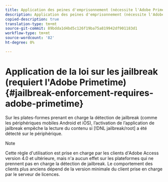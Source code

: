 ```yaml
---
title: Application des peines d'emprisonnement (nécessite l'Adobe Primetime)
description: Application des peines d'emprisonnement (nécessite l'Adobe Primetime)
copied-description: true
translation-type: tm+mt
source-git-commit: 89bdda1d4bd5c126f19ba75a819942df901183d1
workflow-type: tm+mt
source-wordcount: '82'
ht-degree: 0%

---
```



# Application de la loi sur les jailbreak (requiert l&#39;Adobe Primetime) {#jailbreak-enforcement-requires-adobe-primetime}

Sur les plates-formes prenant en charge la détection de jailbreak (comme les périphériques mobiles Android et iOS), l’activation de l’application de jailbreak empêche la lecture du contenu si [!DNL jailbreak/root] a été détecté sur le périphérique.

>[!NOTE]
>
>Cette règle d&#39;utilisation est prise en charge par les clients d&#39;Adobe Access version 4.0 et ultérieure, mais n&#39;a aucun effet sur les plateformes qui ne prennent pas en charge la détection de jailbreak. Le comportement des clients plus anciens dépend de la version minimale du client prise en charge par le serveur de licences.

